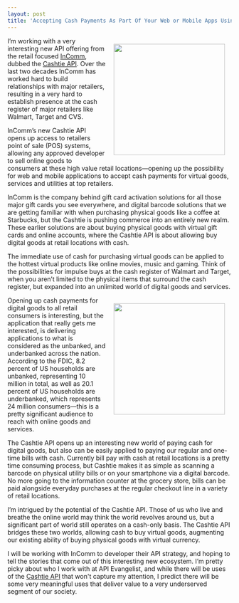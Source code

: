 ```yaml
---
layout: post
title: 'Accepting Cash Payments As Part Of Your Web or Mobile Apps Using The Cashtie API'
---
```

<p><a href="https://cashtie.com/" target="_blank"><img style="padding: 15px;" src="https://s3.amazonaws.com/kinlane-productions/api-evangelist/cashtie/cashtie-mobile-barcode.png" alt="" width="250" align="right" /></a></p>
<p>I&rsquo;m working with a very interesting new API offering from the retail focused <a href="http://www.incomm.com/">InComm</a>, dubbed the <a href="https://cashtie.com/">Cashtie API</a>. Over the last two decades InComm has worked hard to build relationships with major retailers, resulting in a very hard to establish presence at the cash register of major retailers like Walmart, Target and CVS.</p>
<p>InComm&rsquo;s new Cashtie API opens up access to retailers point of sale (POS) systems, allowing any approved developer to sell online goods to consumers at these high value retail locations&mdash;opening up the possibility for web and mobile applications to accept cash payments for virtual goods, services and utilities at top retailers.</p>
<p>InComm is the company behind gift card activation solutions for all those major gift cards you see everywhere, and digital barcode solutions that we are getting familiar with when purchasing physical goods like a coffee at Starbucks, but the Cashtie is pushing commerce into an entirely new realm.  These earlier solutions are about buying physical goods with virtual gift cards and online accounts, where the Cashtie API is about allowing buy digital goods at retail locations with cash.</p>
<p>The immediate use of cash for purchasing virtual goods can be applied to the hottest virtual products like online movies, music and gaming. Think of the possibilities for impulse buys at the cash register of Walmart and Target, when you aren&rsquo;t limited to the physical items that surround the cash register, but expanded into an unlimited world of digital goods and services.</p>
<p><a href="https://cashtie.com/" target="_blank"><img style="padding: 15px;" src="https://s3.amazonaws.com/kinlane-productions/api-evangelist/cashtie/cashtie-billpay.png" alt="" width="250" align="right" /></a></p>
<p>Opening up cash payments for digital goods to all retail consumers is interesting, but the application that really gets me interested, is delivering applications to what is considered as the unbanked, and underbanked across the nation.  According to the FDIC, 8.2 percent of US households are unbanked, representing 10 million in total, as well as 20.1 percent of US households are underbanked, which represents 24 million consumers&mdash;this is a pretty significant audience to reach with online goods and services.</p>
<p>The Cashtie API opens up an interesting new world of paying cash for digital goods, but also can be easily applied to paying our regular and one-time bills with cash. Currently bill pay with cash at retail locations is a pretty time consuming process, but Cashtie makes it as simple as scanning a barcode on physical utility bills or on your smartphone via a digital barcode. No more going to the information counter at the grocery store, bills can be paid alongside everyday purchases at the regular checkout line in a variety of retail locations.</p>
<p>I&rsquo;m intrigued by the potential of the Cashtie API. Those of us who live and breathe the online world may think the world revolves around us, but a significant part of world still operates on a cash-only basis. The Cashtie API bridges these two worlds, allowing cash to buy virtual goods, augmenting our existing ability of buying physical goods with virtual currency.</p>
<p>I will be working with InComm to developer their API strategy, and hoping to tell the stories that come out of this interesting new ecosystem. I&rsquo;m pretty picky about who I work with at API Evangelist, and while there will be uses of the <a href="https://cashtie.com/">Cashtie API</a> that won't capture my attention, I predict there will be some very meaningful uses that deliver value to a very underserved segment of our society.</p>